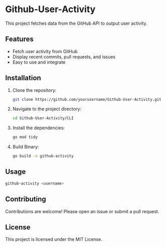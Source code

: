 # Github-User-Activity

This project fetches data from the GitHub API to output user activity.

## Features

- Fetch user activity from GitHub
- Display recent commits, pull requests, and issues
- Easy to use and integrate

## Installation

1. Clone the repository:
    ```sh
    git clone https://github.com/yourusername/Github-User-Activity.git
    ```
2. Navigate to the project directory:
    ```sh
    cd Github-User-Activity/CLI
    ```
3. Install the dependencies:
    ```sh
    go mod tidy
    ```
4. Build Binary:
    ```sh
    go build -o github-activity
    ```

## Usage
```sh
github-activity <username>
```

## Contributing

Contributions are welcome! Please open an issue or submit a pull request.

## License

This project is licensed under the MIT License.